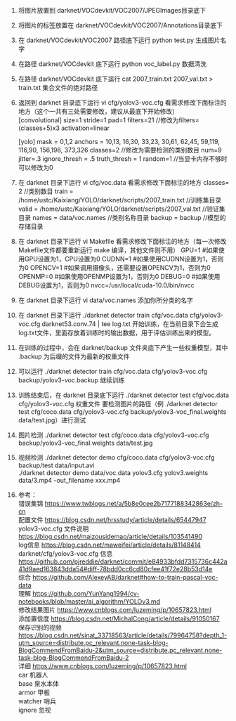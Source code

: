 1. 将图片放置到 darknet/VOCdevkit/VOC2007/JPEGImages目录底下
2. 将图片的标签放置在 darknet/VOCdevkit/VOC2007/Annotations目录底下
3. 在 darknet/VOCdevkit/VOC2007 路径底下运行 python test.py 生成图片名字
4. 在路径 darknet/VOCdevkit 底下运行 python voc_label.py 数据清洗
5. 在路径 darknet/VOCdevkit 底下运行 cat 2007_train.txt 2007_val.txt  > train.txt 集合文件的绝对路径
6. 返回到 darknet 目录底下运行 vi cfg/yolov3-voc.cfg 看需求修改下面标注的地方（这个一共有三处需要修改，建议从最底下开始修改）<br>
	[convolutional]
	size=1
	stride=1
	pad=1
	filters=21		//修改为filters=(classes+5)x3
	activation=linear

	[yolo]
	mask = 0,1,2
	anchors = 10,13,  16,30,  33,23,  30,61,  62,45,  59,119,  116,90,  156,198,  373,326
	classes=2		//修改为需要检测的类别数目
	num=9
	jitter=.3
	ignore_thresh = .5
	truth_thresh = 1
	random=1	//当显卡内存不够时可以修改为0

7. 在 darknet 目录下运行 vi cfg/voc.data 看需求修改下面标注的地方
	classes= 2	//类别数目
	train  = /home/ustc/Kaixiang/YOLO/darknet/scripts/2007_train.txt	//训练集目录
	valid  = /home/ustc/Kaixiang/YOLO/darknet/scripts/2007_val.txt	//验证集目录
	names = data/voc.names	//类别名称目录
	backup = backup		//模型的存储目录
8. 在 darknet 目录下运行 vi Makefile 看需求修改下面标注的地方（每一次修改Makefile文件都要重新运行 make 编译，其他文件则不用）
	GPU=1    #如果使用GPU设置为1，CPU设置为0
	CUDNN=1  #如果使用CUDNN设置为1，否则为0
	OPENCV=1 #如果调用摄像头，还需要设置OPENCV为1，否则为0
	OPENMP=0 #如果使用OPENMP设置为1，否则为0
	DEBUG=0  #如果使用DEBUG设置为1，否则为0
	nvcc=/usr/local/cuda-10.0/bin/nvcc
9. 在 darknet 目录下运行 vi data/voc.names 添加你所分类的名字
10. 在 darknet 目录下运行 ./darknet detector train cfg/voc.data cfg/yolov3-voc.cfg darknet53.conv.74 | tee log.txt 开始训练，在当前目录下会生成log.txt文件，里面存放着训练时的输出数据，用于评估训练出来的模型。
11. 在训练的过程中，会在 darknet/backup 文件夹底下产生一些权重模型，其中 .backup 为后缀的文件为最新的权重文件
12. 可以运行 ./darknet detector train cfg/voc.data cfg/yolov3-voc.cfg backup/yolov3-voc.backup 继续训练
13. 训练结束后，在 darknet 目录底下运行 ./darknet detector test cfg/voc.data cfg/yolov3-voc.cfg 权重文件 要检测图片的路径（例 ./darknet detector test cfg/coco.data cfg/yolov3-voc.cfg backup/yolov3-voc_final.weights data/test.jpg）进行测试<br>
14. 图片检测 ./darknet detector test cfg/coco.data cfg/yolov3-voc.cfg backup/yolov3-voc_final.weights data/test.jpg<br>
15. 视频检测 ./darknet detector demo cfg/coco.data cfg/yolov3-voc.cfg backup/test data/input.avi<br>
	./darknet detector demo data/voc.data yolov3.cfg yolov3.weights data/3.mp4 -out_filename xxx.mp4<br>
16. 参考： <br>
	错误集锦 https://www.twblogs.net/a/5b8e0cee2b7177188342863e/zh-cn <br>
	配置文件 https://blog.csdn.net/hrsstudy/article/details/65447947 <br>
	yolov3-voc.cfg 文件说明 https://blog.csdn.net/maizousidemao/article/details/103541490 <br>
	log信息 https://blog.csdn.net/maweifei/article/details/81148414 <br>
	darknet/cfg/yolov3-voc.cfg 信息 https://github.com/pjreddie/darknet/commit/e84933bfdd7315736c442a41d9aed163843dda54#diff-78bdd0cc6cd80cfee41f72e28b53d14e <br>
	综合 https://github.com/AlexeyAB/darknet#how-to-train-pascal-voc-data<br>
	理解 https://github.com/YunYang1994/cv-notebooks/blob/master/ai_algorithm/YOLOv3.md <br>
	修改结果图片 https://www.cnblogs.com/luzeming/p/10657823.html <br>
	添加置信度 https://blog.csdn.net/MichalCong/article/details/91050167 <br>
	保存识别的视频 https://blog.csdn.net/sinat_33718563/article/details/79964758?depth_1-utm_source=distribute.pc_relevant.none-task-blog-BlogCommendFromBaidu-2&utm_source=distribute.pc_relevant.none-task-blog-BlogCommendFromBaidu-2 <br>
	详细 https://www.cnblogs.com/luzeming/p/10657823.html <br>
	car		机器人<br>
	base		泉水本体 <br>
	armor		甲板 <br>
	watcher		哨兵 <br>
	ignore		忽视 <br>
